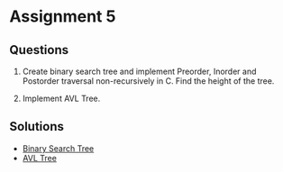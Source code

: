 # Assignment 5

## Questions

1. Create binary search tree and implement Preorder, Inorder and Postorder traversal non-recursively in C. Find the height of the tree.

2. Implement AVL Tree.

## Solutions

- [Binary Search Tree](./bst.c)
- [AVL Tree](./avl.c)
